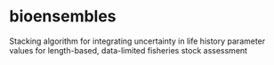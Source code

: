 # bioensembles
Stacking algorithm for integrating uncertainty in life history parameter values for length-based, data-limited fisheries stock assessment
